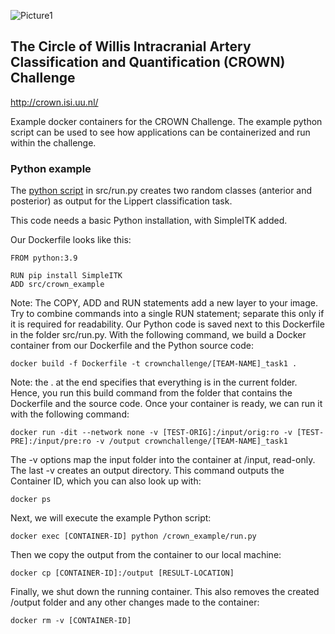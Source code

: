 ![Picture1](https://github.com/irisnadinevos/crownchallenge/assets/125289748/6ca45089-ef27-4277-96ee-4ba884f9dbe8)

## The Circle of Willis Intracranial Artery Classification and Quantification (CROWN) Challenge
http://crown.isi.uu.nl/

Example docker containers for the CROWN Challenge. The example python script can be used to see how applications can be containerized and run within the challenge.

### Python example

The [python script](https://github.com/irisnadinevos/crownchallenge/blob/main/src/run.py) in src/run.py creates two random classes (anterior and posterior) as output for the Lippert classification task.

This code needs a basic Python installation, with SimpleITK added.

Our Dockerfile looks like this:

```
FROM python:3.9

RUN pip install SimpleITK
ADD src/crown_example
```

Note: The COPY, ADD and RUN statements add a new layer to your image. Try to combine commands into a single RUN statement; separate this only if it is required for readability.
Our Python code is saved next to this Dockerfile in the folder src/run.py. With the following command, we build a Docker container from our Dockerfile and the Python source code:

```
docker build -f Dockerfile -t crownchallenge/[TEAM-NAME]_task1 .
```

Note: the . at the end specifies that everything is in the current folder. Hence, you run this build command from the folder that contains the Dockerfile and the source code.
Once your container is ready, we can run it with the following command:

```
docker run -dit --network none -v [TEST-ORIG]:/input/orig:ro -v [TEST-PRE]:/input/pre:ro -v /output crownchallenge/[TEAM-NAME]_task1
```

The -v options map the input folder into the container at /input, read-only. The last -v creates an output directory.
This command outputs the Container ID, which you can also look up with:

```
docker ps
```

Next, we will execute the example Python script:

```
docker exec [CONTAINER-ID] python /crown_example/run.py
```

Then we copy the output from the container to our local machine:

```
docker cp [CONTAINER-ID]:/output [RESULT-LOCATION]
```

Finally, we shut down the running container. This also removes the created /output folder and any other changes made to the container:

```
docker rm -v [CONTAINER-ID]
```

